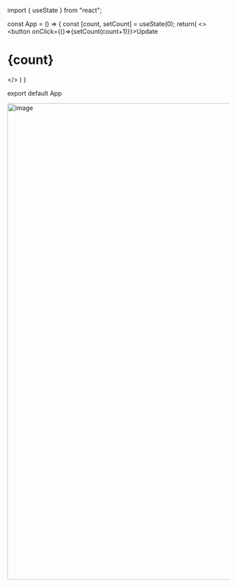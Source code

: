 import { useState } from "react";

const App = () => {
  const [count, setCount] = useState(0);
  return(
    <>
        <button onClick={()=>{setCount(count+1)}}>Update</button>
        <h1>{count}</h1>
    </>
  )
}
 
export default App

<img width="1918" height="1078" alt="image" src="https://github.com/user-attachments/assets/d180b8a5-3648-4f78-9c11-95a0cc7bf3b1" />

